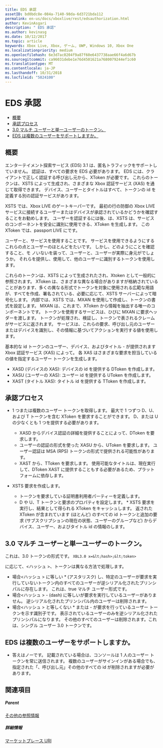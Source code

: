 ```yaml
---
title: EDS 承認
assetID: bd0bdc8e-084a-7140-98da-6d3721bda112
permalink: en-us/docs/xboxlive/rest/edsauthorization.html
author: KevinAsgari
description: " EDS 承認"
ms.author: kevinasg
ms.date: 10/12/2017
ms.topic: article
keywords: Xbox Live, Xbox, ゲーム, UWP, Windows 10, Xbox One
ms.localizationpriority: medium
ms.openlocfilehash: 6e3d7ac0204f9a87f60e6437738aae66f4a6d67b
ms.sourcegitcommit: ca96031debe1e76d4501621a7680079244ef1c60
ms.translationtype: MT
ms.contentlocale: ja-JP
ms.lasthandoff: 10/31/2018
ms.locfileid: "5824100"
---
```

# <a name="eds-authorization"></a>EDS 承認
 
  * [概要](#ID4EN)
  * [承認プロセス](#ID4EFB)
  * [3.0 マルチ ユーザーと単一ユーザーのトークン。](#ID4EEC)
  * [EDS は複数のユーザーをサポートしますか。](#ID4EYC)
 
<a id="ID4EN"></a>

 
## <a name="introduction"></a>概要
 
エンターテイメント探索サービス (EDS) 3.1 は、匿名トラフィックをサポートしていません。 認証は、すべての要求を EDS 必要があります。 EDS には、クライアントで正しく認証する呼び出し元から、XToken が必要です。 これらのトークンは、XSTS によって生成され、さまざまな Xbox 認証サービス (XAS) を通じて取得できます。 デバイス、ユーザーとタイトルはすべて、トークンの id を定義する別の認証サービスがあります。
 
XSTS では、Xbox LIVE のゲートキーパーです。 最初の行の防御の Xbox LIVE サービスに接続するユーザーまたはデバイスが承認されているかどうかを確認することをお勧めします。 ユーザーを認証するには後、は、XSTS は、サービスのコンポーネントを安全に識別に使用できる、XToken を生成します。 この XToken では、passport LIVE にです。
 
ユーザーと、サービスを使用することです。 サービスを使用できるようにするこれらの点とユーザーのほとんどをたいです。 しかし、どのようにことを確認すること、モ ノいないを装って、ユーザーと、ユーザーが実際に身元がでしょうか。 それらを提供し、使用して、他のユーザーに識別するトークンを使用します。
 
これらのトークンは、XSTS によって生成されたされ、Xtoken として一般的に参照されます。 XToken は、さまざまな異なる場合がありますが格納されていることがあります、多くの異なる形式でトークンを対象に使用される広範な用語が、すべてを作成、署名されている、必要に応じて、XSTS サーバーによって暗号化します。 内部では、XSTS では、MXAN を使用して作成し、トークンの書式を設定します。 MXAN は、これまで、XToken から情報を抽出する唯一のコンポーネントです。 トークンを使用するサービスは、ひびに MXAN に要求ヘッダーを渡します。 トークンが処理され、検証し、トークンで表されるクレームがサービスに返されます。 サービスは、これらの要求、呼び出し元のユーザーまたはデバイスを識別し、その情報に基づいてアクションを実行する値を使用します。
 
基本的な id トークンのユーザー、デバイス、およびタイトル - が提供されます Xbox 認証サービス (XAS) によって。 各 XAS はさまざまな要求を担当しているの値を指定するユーザー トークンを生成します。
 
   * XASD (デバイスの XAS): デバイスの id を提供する DToken を作成します。
   * XASU (ユーザーの XAS): ユーザー id を提供する UToken を作成します。
   * XAST (タイトル XAS): タイトル id を提供する TToken を作成します。
   
<a id="ID4EFB"></a>

 
## <a name="authorization-process"></a>承認プロセス
 
   * 1 つまたは複数のユーザー トークンを取得します。 最大で 1 つずつ D、U、および T トークンを含む XToken を要求することができます。 D、または U の少なくとも 1 つを提供する必要があります。 
     * XASD からデバイス認証の詳細を提供することによって、DToken を要求します。
     * ユーザーの認証の形式を使った XASU から、UToken を要求します。 ユーザー認証は MSA (RPS) トークンの形式で提供される可能性があります。
     * XAST から、TToken を要求します。 使用可能なタイトルは、現在実行して、DToken XAST に提供することもする必要があるため、プラットフォームに依存します。
  
   * XSTS 要求を作成します。
 
     * トークンを要求している証明書利用者パーティーを定義します。
     * D や U、T トークンと要求のプロパティを設定します。
    * XSTS 要求を実行し、結果として得られる XToken をキャッシュします。 返された XToken が含まれています (ほとんど) のすべての id トークンと追加の要求 (サブスクリプションの現在の状態、ユーザーのグループなど) からデバイス、ユーザー、およびタイトル id の情報のします。
   
<a id="ID4EEC"></a>

 
## <a name="30-tokens-multiuser-vs-single-user"></a>3.0 マルチ ユーザーと単一ユーザーのトークン。
 
これは、3.0 トークンの形式です。 `XBL3.0 x=&lt;hash>;&lt;token>`
 
に応じて、&lt;ハッシュ >、トークンは異なる方法で処理します。
 
   * 場合&lt;ハッシュ > に等しい * (アスタリスク) し、特定のユーザーが要求を実行していないトークン内のすべてのユーザーが逆シリアル化されたプリンシパルに存在します。 これは、true マルチ ユーザー形式です。
   * 場合&lt;ハッシュ > - (dash) に等しいが要求を実行しているユーザーがありません。 逆シリアル化されたプリンシパル内のユーザーは削除されます。
   * 場合&lt;ハッシュ > と等しくない * または - が要求を行っているユーザー トークンを示す識別子です。 表示されているユーザーのみを逆シリアル化されたプリンシパルになります。 その他のすべてのユーザーは削除されます。これは、シングル ユーザー 3.0 トークンです。
   
<a id="ID4EYC"></a>

 
## <a name="does-eds-support-multi-users"></a>EDS は複数のユーザーをサポートしますか。
 * 答えはノーです。 記載されている場合は、コンソールは 1 人のユーザー トークンを常に送信されます。 複数のユーザーがサインインがある場合でも、指定された「、呼び出し元」その他のすべての id が削除されますが必要があります。
  
<a id="ID4E6C"></a>

 
## <a name="see-also"></a>関連項目
 
<a id="ID4EBD"></a>

 
##### <a name="parent"></a>Parent  

[その他の参照情報](atoc-xboxlivews-reference-additional.md)

  
<a id="ID4END"></a>

 
##### <a name="further-information"></a>詳細情報 

[マーケットプレース URI](../uri/marketplace/atoc-reference-marketplace.md)

   